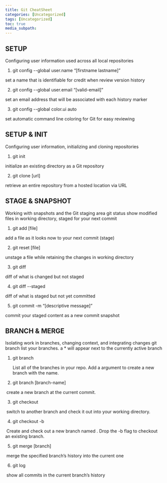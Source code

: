 ```yaml
---
title: Git CheatSheet
categories: [Uncategorized]
tags: [Uncategorized]
toc: true
media_subpath: 
---
```


## SETUP

Configuring user information used across all local repositories 

1. git config --global user.name “[firstname lastname]” 

set a name that is identifiable for credit when review version history 

2. git config --global user.email “[valid-email]” 

set an email address that will be associated with each history marker 

3. git config --global color.ui auto 

set automatic command line coloring for Git for easy reviewing



## SETUP & INIT

Configuring user information, initializing and cloning repositories 

1. git init 

initialize an existing directory as a Git repository 

2. git clone [url] 

retrieve an entire repository from a hosted location via URL



## STAGE & SNAPSHOT

Working with snapshots and the Git staging area git status show modified files in working directory, staged for your next commit 

1. git add [file] 

add a file as it looks now to your next commit (stage) 

2. git reset [file] 

unstage a file while retaining the changes in working directory 

3. git diff 

diff of what is changed but not staged 

4. git diff --staged 

diff of what is staged but not yet committed 

5. git commit -m “[descriptive message]” 

commit your staged content as a new commit snapshot



## BRANCH & MERGE

Isolating work in branches, changing context, and integrating changes git branch list your branches. a * will appear next to the currently active branch

1. git branch

   List all of the branches in your repo. Add a  argument to create a new branch with the name.

2. git branch [branch-name] 

​	create a new branch at the current commit.

3. git checkout 

​	switch to another branch and check it out into your working directory.

4. git checkout -b 

​	Create and check out a new branch named . Drop the -b flag to checkout an existing branch.

5. git merge [branch] 

​	merge the specified branch’s history into the current one 

6. git log 

​	show all commits in the current branch’s history



